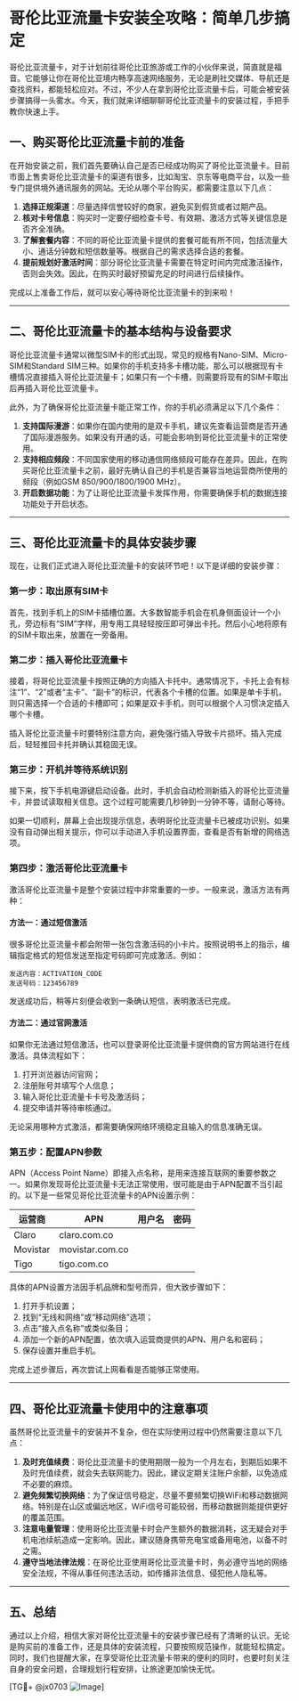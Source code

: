 # 哥伦比亚流量卡安装全攻略：简单几步搞定

哥伦比亚流量卡，对于计划前往哥伦比亚旅游或工作的小伙伴来说，简直就是福音。它能够让你在哥伦比亚境内畅享高速网络服务，无论是刷社交媒体、导航还是查找资料，都能轻松应对。不过，不少人在拿到哥伦比亚流量卡后，可能会被安装步骤搞得一头雾水。今天，我们就来详细聊聊哥伦比亚流量卡的安装过程，手把手教你快速上手。

## 一、购买哥伦比亚流量卡前的准备

在开始安装之前，我们首先要确认自己是否已经成功购买了哥伦比亚流量卡。目前市面上售卖哥伦比亚流量卡的渠道有很多，比如淘宝、京东等电商平台，以及一些专门提供境外通讯服务的网站。无论从哪个平台购买，都需要注意以下几点：

1. **选择正规渠道**：尽量选择信誉较好的商家，避免买到假货或者过期产品。
2. **核对卡号信息**：购买时一定要仔细检查卡号、有效期、激活方式等关键信息是否齐全准确。
3. **了解套餐内容**：不同的哥伦比亚流量卡提供的套餐可能有所不同，包括流量大小、通话分钟数和短信数量等。根据自己的需求选择合适的套餐。
4. **提前规划好激活时间**：部分哥伦比亚流量卡需要在特定时间内完成激活操作，否则会失效。因此，在购买时最好预留充足的时间进行后续操作。

完成以上准备工作后，就可以安心等待哥伦比亚流量卡的到来啦！

---

## 二、哥伦比亚流量卡的基本结构与设备要求

哥伦比亚流量卡通常以微型SIM卡的形式出现，常见的规格有Nano-SIM、Micro-SIM和Standard SIM三种。如果你的手机支持多卡槽功能，那么可以根据现有卡槽情况直接插入哥伦比亚流量卡；如果只有一个卡槽，则需要将现有的SIM卡取出后再插入哥伦比亚流量卡。

此外，为了确保哥伦比亚流量卡能正常工作，你的手机必须满足以下几个条件：

1. **支持国际漫游**：如果你在国内使用的是双卡手机，建议先查看运营商是否开通了国际漫游服务。如果没有开通的话，可能会影响到哥伦比亚流量卡的正常使用。
2. **支持相应频段**：不同国家使用的移动通信网络频段可能存在差异。因此，在购买哥伦比亚流量卡之前，最好先确认自己的手机是否兼容当地运营商所使用的频段（例如GSM 850/900/1800/1900 MHz）。
3. **开启数据功能**：为了让哥伦比亚流量卡发挥作用，你需要确保手机的数据连接功能处于开启状态。

---

## 三、哥伦比亚流量卡的具体安装步骤

现在，让我们正式进入哥伦比亚流量卡的安装环节吧！以下是详细的安装步骤：

### 第一步：取出原有SIM卡

首先，找到手机上的SIM卡插槽位置。大多数智能手机会在机身侧面设计一个小孔，旁边标有“SIM”字样，用专用工具轻轻按压即可弹出卡托。然后小心地将原有的SIM卡取出来，放置在一旁备用。

### 第二步：插入哥伦比亚流量卡

接着，将哥伦比亚流量卡按照正确的方向插入卡托中。通常情况下，卡托上会有标注“1”、“2”或者“主卡”、“副卡”的标识，代表各个卡槽的位置。如果是单卡手机，则只需选择一个合适的卡槽即可；如果是双卡手机，则可以根据个人习惯决定插入哪个卡槽。

插入哥伦比亚流量卡时要特别注意方向，避免强行插入导致卡片损坏。插入完成后，轻轻推回卡托并确认其稳固无误。

### 第三步：开机并等待系统识别

接下来，按下手机电源键启动设备。此时，手机会自动检测新插入的哥伦比亚流量卡，并尝试读取相关信息。这个过程可能需要几秒钟到一分钟不等，请耐心等待。

如果一切顺利，屏幕上会出现提示信息，表明哥伦比亚流量卡已被成功识别。如果没有自动弹出相关提示，你可以手动进入手机设置界面，查看是否有新增的网络选项。

### 第四步：激活哥伦比亚流量卡

激活哥伦比亚流量卡是整个安装过程中非常重要的一步。一般来说，激活方法有两种：

#### 方法一：通过短信激活

很多哥伦比亚流量卡都会附带一张包含激活码的小卡片。按照说明书上的指示，编辑指定格式的短信发送至指定号码即可完成激活。例如：

```
发送内容：ACTIVATION_CODE
发送号码：123456789
```

发送成功后，稍等片刻便会收到一条确认短信，表明激活已完成。

#### 方法二：通过官网激活

如果你无法通过短信激活，也可以登录哥伦比亚流量卡提供商的官方网站进行在线激活。具体流程如下：

1. 打开浏览器访问官网；
2. 注册账号并填写个人信息；
3. 输入哥伦比亚流量卡卡号及激活码；
4. 提交申请并等待审核通过。

无论采用哪种方式激活，都需要确保网络环境稳定且输入的信息准确无误。

### 第五步：配置APN参数

APN（Access Point Name）即接入点名称，是用来连接互联网的重要参数之一。如果你发现哥伦比亚流量卡无法正常使用，很可能是由于APN配置不当引起的。以下是一些常见哥伦比亚流量卡的APN设置示例：

| 运营商       | APN              | 用户名   | 密码     |
|--------------|------------------|----------|----------|
| Claro        | claro.com.co     |          |          |
| Movistar     | movistar.com.co  |          |          |
| Tigo         | tigo.com.co      |          |          |

具体的APN设置方法因手机品牌和型号而异，但大致步骤如下：

1. 打开手机设置；
2. 找到“无线和网络”或“移动网络”选项；
3. 点击“接入点名称”或类似条目；
4. 添加一个新的APN配置，依次填入运营商提供的APN、用户名和密码；
5. 保存设置并重启手机。

完成上述步骤后，再次尝试上网看看是否能够正常使用。

---

## 四、哥伦比亚流量卡使用中的注意事项

虽然哥伦比亚流量卡的安装并不复杂，但在实际使用过程中仍然需要注意以下几点：

1. **及时充值续费**：哥伦比亚流量卡的使用期限一般为一个月左右，到期后如果不及时充值续费，就会失去联网能力。因此，建议定期关注账户余额，以免造成不必要的麻烦。
2. **避免频繁切换网络**：为了保证信号稳定，尽量不要频繁切换WiFi和移动数据网络。特别是在山区或偏远地区，WiFi信号可能较弱，而移动数据则能提供更好的覆盖范围。
3. **注意电量管理**：使用哥伦比亚流量卡时会产生额外的数据消耗，这无疑会对手机电池续航造成一定影响。因此，建议随身携带充电宝或备用电池，以备不时之需。
4. **遵守当地法律法规**：在哥伦比亚使用哥伦比亚流量卡时，务必遵守当地的网络安全法规，不得从事任何违法活动，如传播非法信息、侵犯他人隐私等。

---

## 五、总结

通过以上介绍，相信大家对哥伦比亚流量卡的安装步骤已经有了清晰的认识。无论是购买前的准备工作，还是具体的安装流程，只要按照规范操作，就能轻松搞定。同时，我们也提醒大家，在享受哥伦比亚流量卡带来的便利的同时，也要时刻关注自身的安全问题，合理规划行程安排，让旅途更加愉快无忧。

[TG💪+ @jx0703 ![Image](https://github.com/user-attachments/assets/dbca1d08-cadb-493c-b0ec-ad6f7a83f270)]